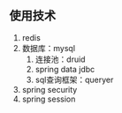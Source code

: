 ## 使用技术

1. redis
2. 数据库：mysql
   1. 连接池：druid
   2. spring data jdbc
   3. sql查询框架：queryer
3. spring security
4. spring session